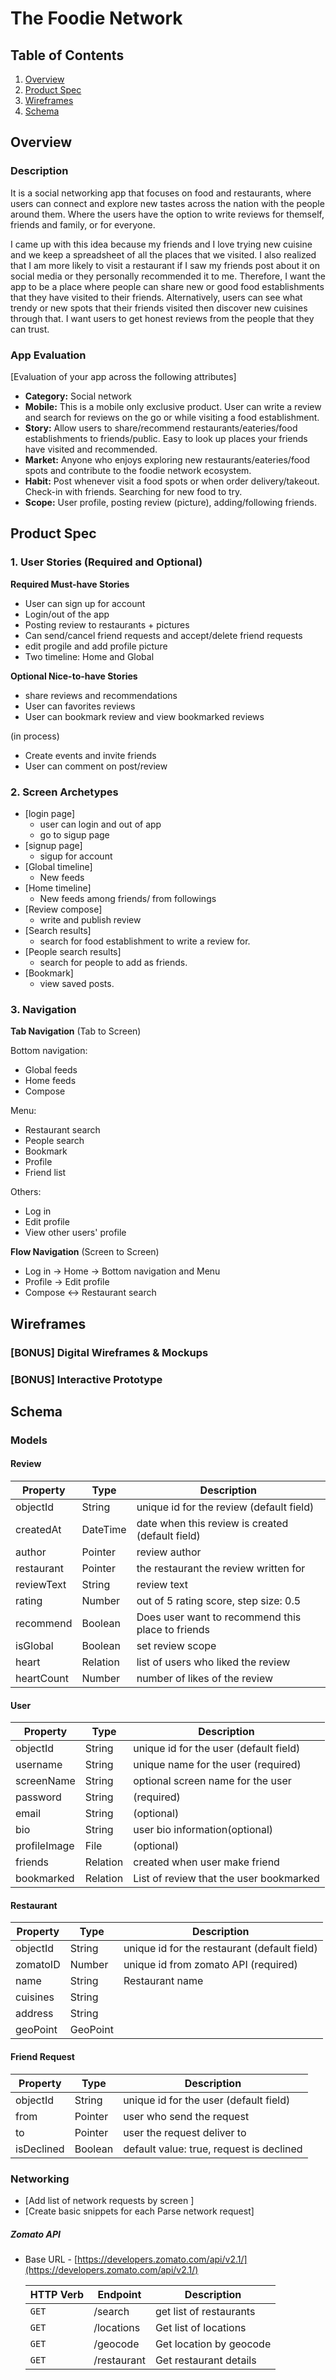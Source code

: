 # The Foodie Network

## Table of Contents
1. [Overview](#Overview)
1. [Product Spec](#Product-Spec)
1. [Wireframes](#Wireframes)
2. [Schema](#Schema)

## Overview
### Description
  It is a social networking app that focuses on food and restaurants, where users can connect and explore new tastes across the nation with the people around them. Where the users have the option to write reviews for themself, friends and family, or for everyone.
  
  I came up with this idea because my friends and I love trying new cuisine and we keep a spreadsheet of all the places that we visited. I also realized that I am more likely to visit a restaurant if I saw my friends post about it on social media or they personally recommended it to me. Therefore, I want the app to be a place where people can share new or good food establishments that they have visited to their friends. Alternatively, users can see what trendy or new spots that their friends visited then discover new cuisines through that. I want users to get honest reviews from the people that they can trust.   

### App Evaluation
[Evaluation of your app across the following attributes]
- **Category:** Social network
- **Mobile:** This is a mobile only exclusive product. User can write a review and search for reviews on the go or while visiting a food establishment. 
- **Story:** Allow users to share/recommend restaurants/eateries/food establishments to friends/public. Easy to look up places your friends have visited and recommended.
- **Market:** Anyone who enjoys exploring new restaurants/eateries/food spots and contribute to the foodie network ecosystem.
- **Habit:** Post whenever visit a food spots or when order delivery/takeout. Check-in with friends. Searching for new food to try.
- **Scope:** User profile, posting review (picture), adding/following friends.

## Product Spec

### 1. User Stories (Required and Optional)

**Required Must-have Stories**

* User can sign up for account 
* Login/out of the app
* Posting review to restaurants + pictures
* Can send/cancel friend requests and accept/delete friend requests
* edit progile and add profile picture
* Two timeline: Home and Global

**Optional Nice-to-have Stories**

* share reviews and recommendations
* User can favorites reviews
* User can bookmark review and view bookmarked reviews

(in process)
* Create events and invite friends
* User can comment on post/review

### 2. Screen Archetypes

* [login page]
   * user can login and out of app
   * go to sigup page
* [signup page]
   * sigup for account
* [Global timeline]
   * New feeds
* [Home timeline]
   * New feeds among friends/ from followings
* [Review compose]
  * write and publish review
* [Search results]
  * search for food establishment to write a review for.
* [People search results]
  * search for people to add as friends.
* [Bookmark]
  * view saved posts.

### 3. Navigation

**Tab Navigation** (Tab to Screen)

Bottom navigation:
* Global feeds
* Home feeds
* Compose

Menu:
* Restaurant search
* People search
* Bookmark
* Profile
* Friend list

Others:
* Log in
* Edit profile
* View other users' profile

**Flow Navigation** (Screen to Screen)
* Log in -> Home -> Bottom navigation and Menu
* Profile -> Edit profile
* Compose <-> Restaurant search

## Wireframes

### [BONUS] Digital Wireframes & Mockups

### [BONUS] Interactive Prototype

## Schema 

### Models
#### Review

   | Property      | Type     | Description |
   | ------------- | -------- | ------------|
   | objectId      | String   | unique id for the review (default field) |
   | createdAt     | DateTime | date when this review is created (default field) |
   | author        | Pointer<User>| review author |
   | restaurant    | Pointer<Restaurant>| the restaurant the review written for|
   | reviewText    | String   | review text |
   | rating        | Number   | out of 5 rating score, step size: 0.5 |
   | recommend     | Boolean  | Does user want to recommend this place to friends |
   | isGlobal      | Boolean  | set review scope |
   | heart         | Relation<User> | list of users who liked the review |
   | heartCount    | Number   | number of likes of the review |
 
#### User

   | Property      | Type     | Description |
   | ------------- | -------- | ------------|
   | objectId      | String   | unique id for the user (default field) |
   | username      | String   | unique name for the user (required) |
   | screenName    | String   | optional screen name for the user |
   | password      | String   | (required) |
   | email         | String   | (optional) |
   | bio           | String   | user bio information(optional) |
   | profileImage  | File     | (optional) |
   | friends       | Relation<User>   | created when user make friend |
   | bookmarked    | Relation<Review>   | List of review that the user bookmarked |
   
#### Restaurant

   | Property      | Type     | Description |
   | ------------- | -------- | ------------|
   | objectId      | String   | unique id for the restaurant (default field) |
   | zomatoID      | Number   | unique id from zomato API (required) |
   | name     | String   | Restaurant name |
   | cuisines     | String   |  |
   | address     | String   |  |
   | geoPoint     | GeoPoint   |  |
   
#### Friend Request

   | Property      | Type     | Description |
   | ------------- | -------- | ------------|
   | objectId      | String   | unique id for the user (default field) |
   | from     | Pointer<User>   | user who send the request |
   | to    | Pointer<User>   | user the request deliver to |
   | isDeclined     | Boolean   | default value: true, request is declined |
   
### Networking
- [Add list of network requests by screen ]
- [Create basic snippets for each Parse network request]
##### Zomato API
- Base URL - [https://developers.zomato.com/api/v2.1/](https://developers.zomato.com/api/v2.1/)

   HTTP Verb | Endpoint | Description
   ----------|----------|------------
    `GET`    | /search | get list of restaurants
    `GET`    | /locations | Get list of locations
    `GET`    | /geocode | Get location by geocode
    `GET`    | /restaurant | Get restaurant details


